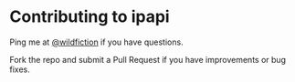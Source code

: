 # Contributing to ipapi

Ping me at [@wildfiction](https://twitter.com/wildfiction) if you have questions.

Fork the repo and submit a Pull Request if you have improvements or bug fixes.
